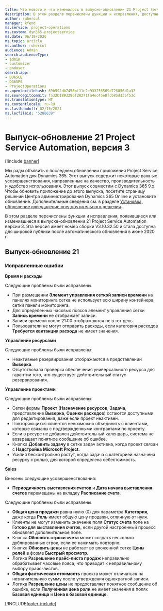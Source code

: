 ```yaml
---
title: Что нового и что изменилось в выпуске-обновлении 21 Project Service Automation версии 3
description: В этом разделе перечислены функции и исправления, доступные в выпуске-обновлении 21 Project Service Automation версии 3.
author: ruhercul
manager: kfend
ms.service: project-operations
ms.custom: dyn365-projectservice
ms.date: 06/19/2020
ms.topic: article
ms.author: ruhercul
audience: Admin
search.audienceType:
- admin
- customizer
- enduser
search.app:
- D365CE
- D365PS
- ProjectOperations
ms.openlocfilehash: 69b592db7456bf11c2e933256569d726056d1a32
ms.sourcegitcommit: fa32b1893286f20271fa4ec4be8fc68bd135f53c
ms.translationtype: HT
ms.contentlocale: ru-RU
ms.lasthandoff: 02/15/2021
ms.locfileid: "5280639"
---
```

# <a name="project-service-automation-update-release-21-v3"></a>Выпуск-обновление 21 Project Service Automation, версия 3

[!include [banner](../includes/psa-now-project-operations.md)]

Мы рады объявить о последнем обновлении приложения Project Service Automation для Dynamics 365. Этот выпуск содержит некоторые важные усовершенствования, направленные на качество, производительность и удобство использования. Этот выпуск совместим с Dynamics 365 9.x. Чтобы обновить приложение до этого выпуска, посетите страницу решений Центра администрирования Dynamics 365 Online и установите обновление. Дополнительные сведения см. в разделе [Установка, обновление или удаление предпочтительного решения](https://docs.microsoft.com/power-platform/admin/install-remove-preferred-solution).

В этом разделе перечислены функции и исправления, появившиеся или изменившиеся в выпуске-обновлении 21 Project Service Automation версии 3. Эта версия имеет номер сборки V3.10.32.50 и стала доступна для широкой публики после автоматического обновления в июне 2020 г.

## <a name="update-release-21"></a>Выпуск-обновление 21

### <a name="bug-fixes"></a>Исправленные ошибки

**Время и расходы**

Следующие проблемы были исправлены:

- При размещении **Элемент управления сеткой записи времени** на панелях мониторинга сетка не использует всю ширину контейнера сетки панели мониторинга.
- Для определенных часовых поясов элемент управления сетки **Запись времени** не отображает записи.
- Записи времени после 21:00 отображаются не в тот день.
- Пользователи не могут отправить расходы, если категория расходов **Требуется квитанция расхода** не имеет значения.

**Управление ресурсами**

Следующие проблемы были исправлены:

- Неактивные резервирования отображаются в представлении **Выверка**.
- Отсутствовала проверка обеспечения универсального ресурса для гарантии того, что существует действительный статус резервирования.

**Управление проектами**

Следующие проблемы были исправлены:

- Сетки формы **Проект** (**Назначение ресурсов**, **Задача**, представление **Выверка**, **Оценки расходов**) остаются доступными для редактирования, даже если проект неактивен.
- Повторяющихся клиентов невозможно объединить с клиентами, которые связаны с подтвержденными контрактами по проекту.
- Если в ресурс не добавлен действительный календарь, система не возвращает понятное сообщение об ошибке.
- Кнопка **Добавить задачу** в сетке задач активна, когда проект связан с **Надстройка Microsoft Project**.
- Усилия бесконтрольно растут, когда задача с категорией назначена ресурсу с ролью, для которой определена себестоимость.

**Sales**

Внесены следующие усовершенствования:

- **Периодичность выставления счетов** и **Дата начала выставления счетов** перемещены на вкладку **Расписание счета**.

Следующие проблемы были исправлены:

- **Общая цена продажи** равна нулю (0) для параметра **Категория**, даже когда **Роль** имеет общую цену продажи, отличную от нуля.
- Клиенты не могут изменить значение поля **Статус счета** поле на **Готово для выставления счетов**, если другой настроенный процесс обновляет дополнительное поле.
- Кнопка **Обновить строки счета** может создать несколько дублированных строк, если ее нажимать повторно.
- Кнопка **Обновить цены** не работает во вложенной сетке **Цены ролей** в форме **Быстрый просмотр**.
- Логика **Разрешение прайс-листа продаж** неправильно обрабатывает часовые пояса, что приводит к неправильному выбору прайс-листов.
- **Общая фактическая стоимость** проекта может отличаться на незначительную сумму после утверждения однократной записи.
- Логика **Разрешение цены** не предоставляет понятное сообщение об ошибке, если **Полученная цена роли** не имеет значения в полях **Базовая единица** и **Цена в базовой единице**.


[!INCLUDE[footer-include](../includes/footer-banner.md)]